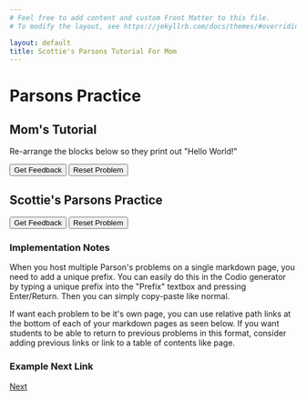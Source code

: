 ```yaml
---
# Feel free to add content and custom Front Matter to this file.
# To modify the layout, see https://jekyllrb.com/docs/themes/#overriding-theme-defaults

layout: default
title: Scottie's Parsons Tutorial For Mom
---
```

# Parsons Practice

## Mom's Tutorial
Re-arrange the blocks below so they print out "Hello World!"

<div id="Hello-sortableTrash" class="sortable-code"></div> 
<div id="Hello-sortable" class="sortable-code"></div> 
<div style="clear:both;"></div> 
<p> 
    <input id="Hello-feedbackLink" value="Get Feedback" type="button" /> 
    <input id="Hello-newInstanceLink" value="Reset Problem" type="button" /> 
</p> 
<script type="text/javascript"> 
(function(){
  var initial = "hello\n" +
    "goodbye";
  var parsonsPuzzle = new ParsonsWidget({
    "sortableId": "Hello-sortable",
    "max_wrong_lines": 10,
    "grader": ParsonsWidget._graders.LineBasedGrader,
    "exec_limit": 2500,
    "can_indent": true,
    "x_indent": 50,
    "lang": "en"
  });
  parsonsPuzzle.init(initial);
  parsonsPuzzle.shuffleLines();
  $("#Hello-newInstanceLink").click(function(event){ 
      event.preventDefault(); 
      parsonsPuzzle.shuffleLines(); 
  }); 
  $("#Hello-feedbackLink").click(function(event){ 
      event.preventDefault(); 
      parsonsPuzzle.getFeedback(); 
  }); 
})(); 
</script>


## Scottie's Parsons Practice
<div id="sortableTrash" class="sortable-code"></div> 
<div id="sortable" class="sortable-code"></div> 
<div style="clear:both;"></div> 
<p> 
    <input id="feedbackLink" value="Get Feedback" type="button" /> 
    <input id="newInstanceLink" value="Reset Problem" type="button" /> 
</p> 
<script type="text/javascript"> 
(function(){
  var initial = "print(\"hello\")\n" +
    "print(\" \")\n" +
    "print(\"world\")\n" +
    "print(\".\")";
  var parsonsPuzzle = new ParsonsWidget({
    "sortableId": "sortable",
    "max_wrong_lines": 10,
    "grader": ParsonsWidget._graders.LineBasedGrader,
    "exec_limit": 2500,
    "can_indent": true,
    "x_indent": 50,
    "lang": "en"
  });
  parsonsPuzzle.init(initial);
  parsonsPuzzle.shuffleLines();
  $("#newInstanceLink").click(function(event){ 
      event.preventDefault(); 
      parsonsPuzzle.shuffleLines(); 
  }); 
  $("#feedbackLink").click(function(event){ 
      event.preventDefault(); 
      parsonsPuzzle.getFeedback(); 
  }); 
})(); 
</script>

### Implementation Notes

When you host multiple Parson's problems on a single markdown page, you need to add a unique prefix. You can easily do this in the Codio generator by typing a unique prefix into the "Prefix" textbox and pressing Enter/Return. Then you can simply copy-paste like normal.

If want each problem to be it's own page, you can use relative path links at the bottom of each of your markdown pages as seen below. If you want students to be able to return to previous problems in this format, consider adding previous links or link to a table of contents like page.

### Example Next Link
[Next](./parsons/example1.html)
